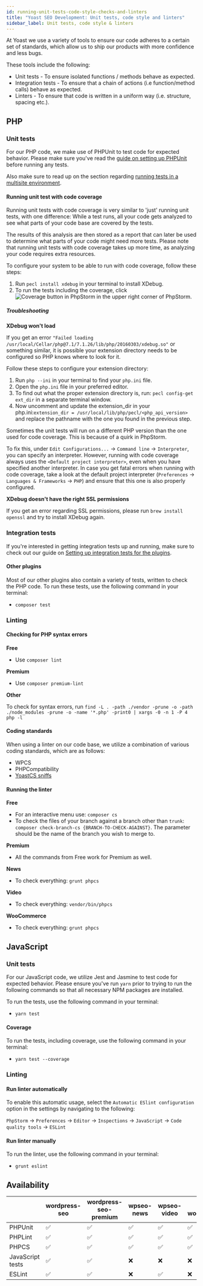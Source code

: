 ```yaml
---
id: running-unit-tests-code-style-checks-and-linters
title: "Yoast SEO Development: Unit tests, code style and linters"
sidebar_label: Unit tests, code style & linters
---
```

At Yoast we use a variety of tools to ensure our code adheres to a certain set of standards, which allow us to ship our products with more confidence and less bugs.

These tools include the following:

* Unit tests - To ensure isolated functions / methods behave as expected.
* Integration tests - To ensure that a chain of actions (i.e function/method calls) behave as expected.
* Linters - To ensure that code is written in a uniform way (i.e. structure, spacing etc.).

## PHP

### Unit tests
For our PHP code, we make use of PHPUnit to test code for expected behavior. Please make sure you've read the [guide on setting up PHPUnit](setup.md#set-up-phpunit) before running any tests.

Also make sure to read up on the section regarding [running tests in a multisite environment](setup.md#running-multisite-tests).

#### Running unit test with code coverage
Running unit tests with code coverage is very similar to 'just' running unit tests, with one difference: While a test runs, all your code gets analyzed to see what parts of your code base are covered by the tests.

The results of this analysis are then stored as a report that can later be used to determine what parts of your code might need more tests. Please note that running unit tests with code coverage takes up more time, as analyzing your code requires extra resources.

To configure your system to be able to run with code coverage, follow these steps:

1. Run `pecl install xdebug` in your terminal to install XDebug.
1. To run the tests including the coverage, click <img alt="Coverage button in PhpStorm" src="https://user-images.githubusercontent.com/17744553/53946611-714ab580-40c4-11e9-85b6-fde5576e4609.png" /> in the upper right corner of PhpStorm.

##### Troubleshooting

**XDebug won't load**

If you get an error `"Failed loading /usr/local/Cellar/php@7.1/7.1.26/lib/php/20160303/xdebug.so"` or something similar, it is possible your extension directory needs to be configured so PHP knows where to look for it.

Follow these steps to configure your extension directory:

1. Run `php --ini` in your terminal to find your `php.ini` file.
1. Open the `php.ini` file in your preferred editor.
1. To find out what the proper extension directory is, run: `pecl config-get ext_dir` in a separate terminal window.
1. Now uncomment and update the extension_dir in your php.ini:`extension_dir = /usr/local/lib/php/pecl/<php_api_version>` and replace the pathname with the one you found in the previous step.

Sometimes the unit tests will run on a different PHP version than the one used for code coverage. This is because of a quirk in PhpStorm.

To fix this, under `Edit Configurations...` -> `Command line` -> `Interpreter`, you can specify an interpreter. However, running with code coverage always uses the `<Default project interpreter>`, even when you have specified another interpreter. In case you get fatal errors when running with code coverage, take a look at the default project interpreter (`Preferences` -> `Languages & Frameworks` -> `PHP`) and ensure that this one is also properly configured.

**XDebug doesn't have the right SSL permissions**

If you get an error regarding SSL permissions, please run `brew install openssl` and try to install XDebug again.

### Integration tests
If you're interested in getting integration tests up and running, make sure to check out our guide on [Setting up integration tests for the plugins](setup-plugin-integration-tests.md).

#### Other plugins
Most of our other plugins also contain a variety of tests, written to check the PHP code. To run these tests, use the following command in your terminal:

* `composer test`

### Linting

#### Checking for PHP syntax errors
**Free**

* Use `composer lint`

**Premium**

* Use `composer premium-lint`

**Other**

To check for syntax errors, run `find -L . -path ./vendor -prune -o -path ./node_modules -prune -o -name '*.php' -print0 | xargs -0 -n 1 -P 4 php -l`

#### Coding standards
When using a linter on our code base, we utilize a combination of various coding standards, which are as follows:

* WPCS
* PHPCompatibility
* [YoastCS sniffs](https://github.com/Yoast/yoastcs)

#### Running the linter
**Free**

* For an interactive menu use: `composer cs`
* To check the files of your branch against a branch other than `trunk`: `composer check-branch-cs {BRANCH-TO-CHECK-AGAINST}`. The parameter should be the name of the branch you wish to merge to.

**Premium**

* All the commands from Free work for Premium as well.

**News**
* To check everything: `grunt phpcs`

**Video**
* To check everything: `vendor/bin/phpcs`

**WooCommerce**
* To check everything: `grunt phpcs`

## JavaScript

### Unit tests
For our JavaScript code, we utilize Jest and Jasmine to test code for expected behavior. Please ensure you've run `yarn` prior to trying to run the following commands so that all necessary NPM packages are installed.

To run the tests, use the following command in your terminal:

* `yarn test`

#### Coverage
To run the tests, including coverage, use the following command in your terminal:

* `yarn test --coverage`

### Linting

#### Run linter automatically
To enable this automatic usage, select the `Automatic ESlint configuration` option in the settings by navigating to the following:

`PhpStorm` -> `Preferences` -> `Editor` -> `Inspections` -> `JavaScript` -> `Code quality tools` -> `ESLint`
 
#### Run linter manually
To run the linter, use the following command in your terminal:

* `grunt eslint`

## Availability
|                  | wordpress-seo | wordpress-seo-premium | wpseo-news | wpseo-video | wpseo-woocommerce |
|------------------|---------------|-----------------------|------------|-------------|-------------------|
| PHPUnit          | ✅            | ✅                   | ✅         | ✅          | ✅                |
| PHPLint          | ✅            | ✅                   | ✅         | ✅          | ✅                |
| PHPCS            | ✅            | ✅                   | ✅         | ✅          | ✅                |
| JavaScript tests | ✅            | ✅                   | ❌         | ❌          | ❌                |
| ESLint           | ✅            | ✅                   | ❌         | ✅          | ❌                |
